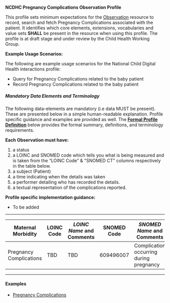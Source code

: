 **NCDHC Pregnancy Complications Observation Profile**

This profile sets minimum expectations for the [Observation] resource to record, search and fetch Pregnancy Complications associated with the patient. It identifies which core elements, extensions, vocabularies and value sets **SHALL** be present in the resource when using this profile. The profile is at draft stage and under review by the Child Health Working Group. 

**Example Usage Scenarios:**

The following are example usage scenarios for the National Child Digital Health interactions
profile:

-   Query for Pregnancy Complications related to the baby patient
-   Record Pregnancy Complications related to the baby patient

##### Mandatory Data Elements and Terminology


The following data-elements are mandatory (i.e data MUST be present). These are presented below in a simple human-readable explanation.  Profile specific guidance and examples are provided as well.  The [**Formal Profile Definition**](#profile) below provides the  formal summary, definitions, and  terminology requirements.  

**Each Observation must have:**

1.  a status  
1.  a LOINC and SNOMED code which tells you what is being measured and is taken from the “LOINC Code” &  "SNOMED CT" columns respectively in the table below.
1.  a subject (Patient)
1.  a time indicating when the details was taken
1.	a performer detailing who has recorded the details.
1.  a textual representation of the complications reported.

**Profile specific implementation guidance:**

* To be added



---

<table class="grid">
  <thead>
    <tr>
      <th>Maternal Morbidity</th>
      <th>LOINC Code</th>
      <th><em>LOINC Name </em>and Comments</th>
	  <th>SNOMED Code</th>
      <th><em>SNOMED Name </em>and Comments</th>      
    </tr>
  </thead>
  <tbody>
    <tr>
      <td>Pregnancy Complications</td>
      <td>TBD</td>
      <td>TBD</td>
      <td>609496007</td>
	  <td>Complication occurring during pregnancy</td>	  
    </tr>
    
  </tbody>
</table>

---


#### Examples

- [Pregnancy Complications](Observation-pregnancy-complications.html)

[Observation]: http://hl7.org/fhir/observation.html
[extensible]: http://hl7.org/fhir/terminologies.html#extensible
[General Guidance Section]: definitions.html
